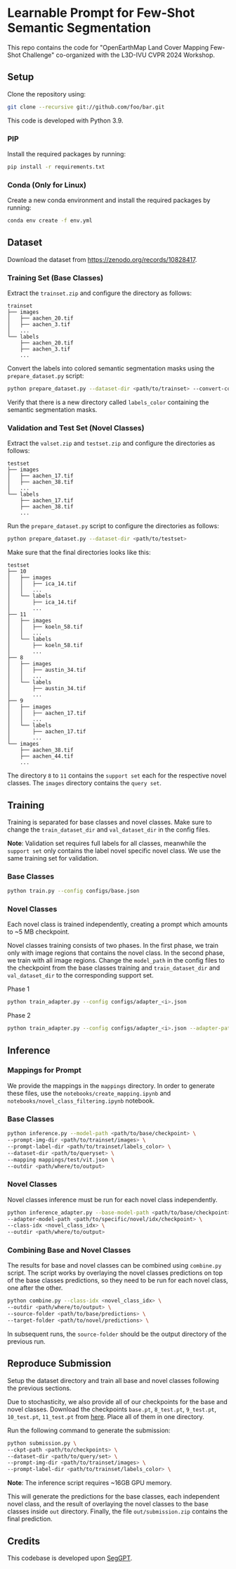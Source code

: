 # Learnable Prompt for Few-Shot Semantic Segmentation
This repo contains the code for "OpenEarthMap Land Cover Mapping Few-Shot Challenge" co-organized with the L3D-IVU CVPR 2024 Workshop.

## Setup
Clone the repository using:
```bash
git clone --recursive git://github.com/foo/bar.git
```

This code is developed with Python 3.9.

### PIP
Install the required packages by running:
```bash
pip install -r requirements.txt
```

### Conda (Only for Linux)
Create a new conda environment and install the required packages by running:
```bash
conda env create -f env.yml
```

## Dataset
Download the dataset from https://zenodo.org/records/10828417.

### Training Set (Base Classes)
Extract the `trainset.zip` and configure the directory as follows:
```
trainset
├── images
│   ├── aachen_20.tif
│   ├── aachen_3.tif
│   ...
└── labels
    ├── aachen_20.tif
    ├── aachen_3.tif
    ...
```

Convert the labels into colored semantic segmentation masks using the `prepare_dataset.py` script:
```bash
python prepare_dataset.py --dataset-dir <path/to/trainset> --convert-color
```
Verify that there is a new directory called `labels_color` containing the semantic segmentation masks.

### Validation and Test Set (Novel Classes)
Extract the `valset.zip` and `testset.zip` and configure the directories as follows:
```
testset
├── images
│   ├── aachen_17.tif
│   ├── aachen_38.tif
│   ...
└── labels
    ├── aachen_17.tif
    ├── aachen_38.tif
    ...
```

Run the `prepare_dataset.py` script to configure the directories as follows:
```bash
python prepare_dataset.py --dataset-dir <path/to/testset>
```

Make sure that the final directories looks like this:
```
testset
├── 10
│   ├── images
│   │   ├── ica_14.tif
│   │   ...
│   └── labels
│       ├── ica_14.tif
│       ...
├── 11
│   ├── images
│   │   ├── koeln_58.tif
│   │   ...
│   └── labels
│       ├── koeln_58.tif
│       ...
├── 8
│   ├── images
│   │   ├── austin_34.tif
│   │   ...
│   └── labels
│       ├── austin_34.tif
│       ...
├── 9
│   ├── images
│   │   ├── aachen_17.tif
│   │   ...
│   └── labels
│       ├── aachen_17.tif
│       ...
└── images
    ├── aachen_38.tif
    ├── aachen_44.tif
    ...
```
The directory `8` to `11` contains the `support set` each for the respective novel classes. The `images` directory contains the `query set`.

## Training
Training is separated for base classes and novel classes.
Make sure to change the `train_dataset_dir` and `val_dataset_dir` in the config files.

**Note**: Validation set requires full labels for all classes, meanwhile the `support set` only contains the label novel specific novel class. We use the same training set for validation.

### Base Classes
```bash
python train.py --config configs/base.json
```

### Novel Classes
Each novel class is trained independently, creating a prompt which amounts to ~5 MB checkpoint. 

Novel classes training consists of two phases. In the first phase, we train only with image regions that contains the novel class. In the second phase, we train with all image regions. Change the `model_path` in the config files to the checkpoint from the base classes training and `train_dataset_dir` and `val_dataset_dir` to the corresponding support set.

Phase 1
```bash
python train_adapter.py --config configs/adapter_<i>.json
```
Phase 2
```bash
python train_adapter.py --config configs/adapter_<i>.json --adapter-path <path/to/checkpoint/from/phase1> --phase-2 --lr 1e-5
```

## Inference

### Mappings for Prompt
We provide the mappings in the `mappings` directory. In order to generate these files, use the `notebooks/create_mapping.ipynb` and `notebooks/novel_class_filtering.ipynb` notebook.

### Base Classes
```bash
python inference.py --model-path <path/to/base/checkpoint> \
--prompt-img-dir <path/to/trainset/images> \
--prompt-label-dir <path/to/trainset/labels_color> \
--dataset-dir <path/to/queryset> \
--mapping mappings/test/vit.json \
--outdir <path/where/to/output>
```

### Novel Classes
Novel classes inference must be run for each novel class independently.
```bash
python inference_adapter.py --base-model-path <path/to/base/checkpoint> \
--adapter-model-path <path/to/specific/novel/idx/checkpoint> \
--class-idx <novel_class_idx> \
--outdir <path/where/to/output>
```

### Combining Base and Novel Classes
The results for base and novel classes can be combined using `combine.py` script. The script works by overlaying the novel classes predictions on top of the base classes predictions, so they need to be run for each novel class, one after the other.
```bash
python combine.py --class-idx <novel_class_idx> \
--outdir <path/where/to/output> \
--source-folder <path/to/base/predictions> \
--target-folder <path/to/novel/predictions> \
```
In subsequent runs, the `source-folder` should be the output directory of the previous run.

## Reproduce Submission
Setup the dataset directory and train all base and novel classes following the previous sections.

Due to stochasticity, we also provide all of our checkpoints for the base and novel classes.
Download the checkpoints `base.pt`, `8_test.pt`, `9_test.pt`, `10_test.pt`, `11_test.pt` from [here](https://drive.google.com/drive/folders/1). Place all of them in one directory.

Run the following command to generate the submission:
```bash
python submission.py \
--ckpt-path <path/to/checkpoints> \
--dataset-dir <path/to/query/set> \
--prompt-img-dir <path/to/trainset/images> \
--prompt-label-dir <path/to/trainset/labels_color> \
```
**Note**: The inference script requires ~16GB GPU memory.

This will generate the predictions for the base classes, each independent novel class, and the result of overlaying the novel classes to the base classes inside `out` directory. Finally, the file `out/submission.zip` contains the final prediction.

## Credits
This codebase is developed upon [SegGPT](https://github.com/baaivision/Painter).
